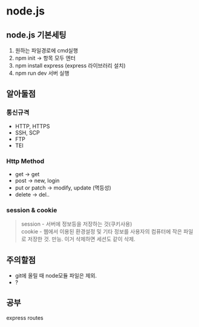 # node.js
## node.js 기본세팅
1. 원하는 파일경로에 cmd실행
2. npm init -> 항목 모두 엔터
3. npm install express (express 라이브러리 설치)
4. npm run dev 서버 실행

## 알아둘점
### 통신규격
- HTTP, HTTPS
- SSH, SCP
- FTP
- TEI

### Http Method
- get -> get
- post -> new, login
- put or patch -> modify, update (멱등성)
- delete -> del..

### session & cookie
>session - 서버에 정보등을 저장하는 것(쿠키사용)  
cookie - 웹에서 이용된 환경설정 및 기타 정보를 사용자의 컴퓨터에 작은 파일로 저장한 것. 만능. 이거 삭제하면 세션도 같이 삭제.

## 주의할점
- git에 올릴 때 node모듈 파일은 제외.
- ?

## 공부
express
routes